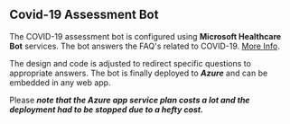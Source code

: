 ## Covid-19 Assessment Bot
The COVID-19 assessment bot is configured using **Microsoft Healthcare Bot** services. 
The bot answers the FAQ's related to COVID-19. [More Info](https://techcommunity.microsoft.com/t5/healthcare-and-life-sciences/updated-on-5-24-2020-quick-start-setting-up-your-covid-19/ba-p/1230537).

The design and code is adjusted to redirect specific questions to appropriate answers. The bot is finally deployed to ***Azure*** and can be embedded in any web app. 

Please ***note that the Azure app service plan costs a lot and the deployment had to be stopped due to a hefty cost.***
